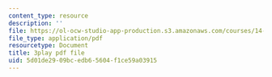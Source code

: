 ```yaml
---
content_type: resource
description: ''
file: https://ol-ocw-studio-app-production.s3.amazonaws.com/courses/14-01sc-principles-of-microeconomics-fall-2011/5d01de2909bcedb65604f1ce59a03915_MfoAkzgpaoQ.pdf
file_type: application/pdf
resourcetype: Document
title: 3play pdf file
uid: 5d01de29-09bc-edb6-5604-f1ce59a03915
---
```

